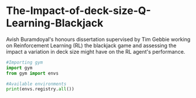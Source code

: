 # The-Impact-of-deck-size-Q-Learning-Blackjack
Avish Buramdoyal's honours dissertation supervised by Tim Gebbie working on Reinforcement Learning (RL) the blackjack game and assessing the impact a variation in deck size might have on the RL agent's performance.

```python
#Importing gym
import gym
from gym import envs

#Available environments
print(envs.registry.all())
```



